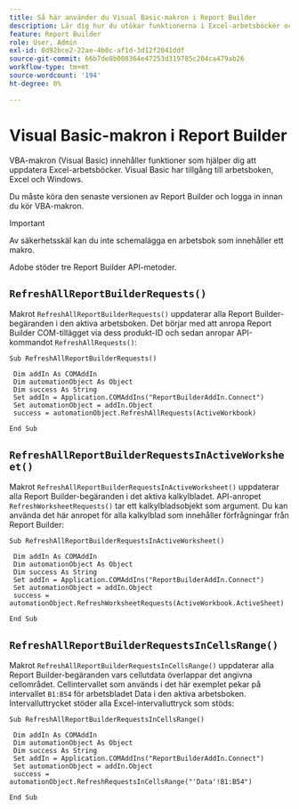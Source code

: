 ```yaml
---
title: Så här använder du Visual Basic-makron i Report Builder
description: Lär dig hur du utökar funktionerna i Excel-arbetsböcker och Report Builder med hjälp av VBA-makron.
feature: Report Builder
role: User, Admin
exl-id: 0d92bce2-22ae-4b0c-af1d-3d12f2041ddf
source-git-commit: 66b7de0b008364e47253d319785c204ca479ab26
workflow-type: tm+mt
source-wordcount: '194'
ht-degree: 0%

---
```


# Visual Basic-makron i Report Builder

VBA-makron (Visual Basic) innehåller funktioner som hjälper dig att uppdatera Excel-arbetsböcker. Visual Basic har tillgång till arbetsboken, Excel och Windows.

Du måste köra den senaste versionen av Report Builder och logga in innan du kör VBA-makron.

>[!IMPORTANT]
>
>Av säkerhetsskäl kan du inte schemalägga en arbetsbok som innehåller ett makro.

Adobe stöder tre Report Builder API-metoder.

## `RefreshAllReportBuilderRequests()`

Makrot `RefreshAllReportBuilderRequests()` uppdaterar alla Report Builder-begäranden i den aktiva arbetsboken. Det börjar med att anropa Report Builder COM-tillägget via dess produkt-ID och sedan anropar API-kommandot `RefreshAllRequests()`:

```vba
Sub RefreshAllReportBuilderRequests()
 
 Dim addIn As COMAddIn
 Dim automationObject As Object
 Dim success As String
 Set addIn = Application.COMAddIns("ReportBuilderAddIn.Connect")
 Set automationObject = addIn.Object
 success = automationObject.RefreshAllRequests(ActiveWorkbook)
 
End Sub
```

## `RefreshAllReportBuilderRequestsInActiveWorksheet()`

Makrot `RefreshAllReportBuilderRequestsInActiveWorksheet()` uppdaterar alla Report Builder-begäranden i det aktiva kalkylbladet. API-anropet `RefreshWorksheetRequests()` tar ett kalkylbladsobjekt som argument. Du kan använda det här anropet för alla kalkylblad som innehåller förfrågningar från Report Builder:

```vba
Sub RefreshAllReportBuilderRequestsInActiveWorksheet()
 
 Dim addIn As COMAddIn
 Dim automationObject As Object
 Dim success As String
 Set addIn = Application.COMAddIns("ReportBuilderAddIn.Connect")
 Set automationObject = addIn.Object
 success = automationObject.RefreshWorksheetRequests(ActiveWorkbook.ActiveSheet)
 
End Sub
```

## `RefreshAllReportBuilderRequestsInCellsRange()`

Makrot `RefreshAllReportBuilderRequestsInCellsRange()` uppdaterar alla Report Builder-begäranden vars cellutdata överlappar det angivna cellområdet. Cellintervallet som används i det här exemplet pekar på intervallet `B1:B54` för arbetsbladet Data i den aktiva arbetsboken. Intervalluttrycket stöder alla Excel-intervalluttryck som stöds:

```vba
Sub RefreshAllReportBuilderRequestsInCellsRange()
 
 Dim addIn As COMAddIn
 Dim automationObject As Object
 Dim success As String
 Set addIn = Application.COMAddIns("ReportBuilderAddIn.Connect")
 Set automationObject = addIn.Object
 success = automationObject.RefreshRequestsInCellsRange("'Data'!B1:B54")
  
End Sub
```
